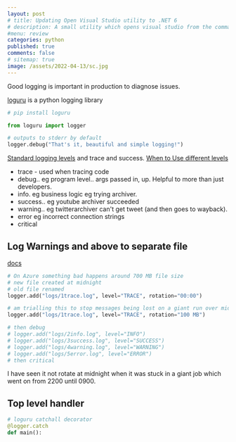 ```yaml
---
layout: post
# title: Updating Open Visual Studio utility to .NET 6 
# description: A small utility which opens visual studio from the command shell looking for a `.sln` file in the current directory. Updating to .NET6
#menu: review
categories: python
published: true 
comments: false     
# sitemap: true
image: /assets/2022-04-13/sc.jpg
---
```

<!-- [![alt text](/assets/2022-03-09/vsc.jpg "desktop"){:width="500px"}](/assets/2022-03-09/vsc.jpg) -->
<!-- [![alt text](/assets/2022-03-10/down.jpg "desktop")](/assets/2022-03-10/down.jpg) -->

Good logging is important in production to diagnose issues.

[loguru](https://github.com/Delgan/loguru) is a python logging library

```py
# pip install loguru

from loguru import logger

# outputs to stderr by default
logger.debug("That's it, beautiful and simple logging!")
```

[Standard logging levels]() and trace and success. [When to Use different levels](https://stackoverflow.com/questions/2031163/when-to-use-the-different-log-levels)

- trace - used when tracing code
- debug.. eg program level.. args passed in, up. Helpful to more than just developers.
- info. eg business logic eg trying archiver. 
- success.. eg youtube archiver succeeded
- warning.. eg twitterarchiver can't get tweet (and then goes to wayback).
- error eg incorrect connection strings
- critical

## Log Warnings and above to separate file

[docs](https://loguru.readthedocs.io/en/stable/overview.html#easier-file-logging-with-rotation-retention-compression)

```py
# On Azure something bad happens around 700 MB file size
# new file created at midnight
# old file renamed 
logger.add("logs/1trace.log", level="TRACE", rotation="00:00")

# am trialling this to stop messages being lost on a giant run over midnight
logger.add("logs/1trace.log", level="TRACE", rotation="100 MB")

# then debug
# logger.add("logs/2info.log", level="INFO")
# logger.add("logs/3success.log", level="SUCCESS")
# logger.add("logs/4warning.log", level="WARNING")
# logger.add("logs/5error.log", level="ERROR")
# then critical

```

I have seen it not rotate at midnight when it was stuck in a giant job which went on from 2200 until 0900.

## Top level handler

```py
# loguru catchall decorator
@logger.catch
def main():
 
```


